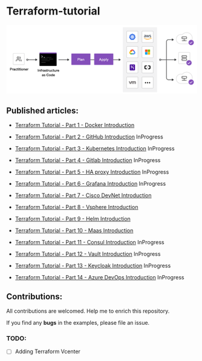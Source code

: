 # Terraform-tutorial

<p align="center">
 <img alt="Terraform Logo" src="image/terraform.png">
</p>


## Published articles:

 - [Terraform Tutorial - Part 1 - Docker Introduction](./part01-docker-provider/)

 - [Terraform Tutorial - Part 2 - GitHub Introduction](./part02-github-provider/) InProgress

 - [Terraform Tutorial - Part 3 - Kubernetes Introduction](./part03-kubernetes-provider/) InProgress

 - [Terraform Tutorial - Part 4 - Gitlab Introduction](./part04-gitlab-provider/) InProgress

 - [Terraform Tutorial - Part 5 - HA proxy Introduction](./part05-HA-proxy-provider/) InProgress

 - [Terraform Tutorial - Part 6 - Grafana Introduction](./part06-grafana-provider/) InProgress

 - [Terraform Tutorial - Part 7 - Cisco DevNet Introduction](./part07-CiscoDevNet-provider/)

 - [Terraform Tutorial - Part 8 - Vsphere Introduction](./part08-vsphere-provider/)

 - [Terraform Tutorial - Part 9 - Helm Introduction](./part09-helm-provider/)

 - [Terraform Tutorial - Part 10 - Maas Introduction](./part10-maas-provider)

 - [Terraform Tutorial - Part 11 - Consul Introduction]() InProgress

 - [Terraform Tutorial - Part 12 - Vault Introduction]() InProgress

 - [Terraform Tutorial - Part 13 - Keycloak Introduction]() InProgress

 - [Terraform Tutorial - Part 14 - Azure DevOps Introduction]() InProgress



## Contributions:

All contributions are welcomed. Help me to enrich this repository.

If you find any **bugs** in the examples, please file an issue.

### TODO:

 - [ ] Adding Terraform Vcenter

